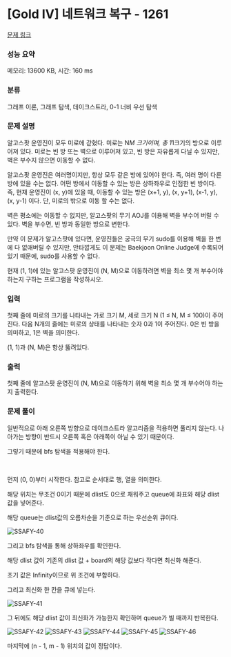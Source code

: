 # [Gold Ⅳ] 네트워크 복구 - 1261

[문제 링크](https://www.acmicpc.net/problem/1261) 

### 성능 요약

메모리: 13600 KB, 시간: 160 ms

### 분류

그래프 이론, 그래프 탐색, 데이크스트라, 0-1 너비 우선 탐색

### 문제 설명

알고스팟 운영진이 모두 미로에 갇혔다. 미로는 N*M 크기이며, 총 1*1크기의 방으로 이루어져 있다. 미로는 빈 방 또는 벽으로 이루어져 있고, 빈 방은 자유롭게 다닐 수 있지만, 벽은 부수지 않으면 이동할 수 없다.

알고스팟 운영진은 여러명이지만, 항상 모두 같은 방에 있어야 한다. 즉, 여러 명이 다른 방에 있을 수는 없다. 어떤 방에서 이동할 수 있는 방은 상하좌우로 인접한 빈 방이다. 즉, 현재 운영진이 (x, y)에 있을 때, 이동할 수 있는 방은 (x+1, y), (x, y+1), (x-1, y), (x, y-1) 이다. 단, 미로의 밖으로 이동 할 수는 없다.

벽은 평소에는 이동할 수 없지만, 알고스팟의 무기 AOJ를 이용해 벽을 부수어 버릴 수 있다. 벽을 부수면, 빈 방과 동일한 방으로 변한다.

만약 이 문제가 알고스팟에 있다면, 운영진들은 궁극의 무기 sudo를 이용해 벽을 한 번에 다 없애버릴 수 있지만, 안타깝게도 이 문제는 Baekjoon Online Judge에 수록되어 있기 때문에, sudo를 사용할 수 없다.

현재 (1, 1)에 있는 알고스팟 운영진이 (N, M)으로 이동하려면 벽을 최소 몇 개 부수어야 하는지 구하는 프로그램을 작성하시오.

### 입력 

첫째 줄에 미로의 크기를 나타내는 가로 크기 M, 세로 크기 N (1 ≤ N, M ≤ 100)이 주어진다. 다음 N개의 줄에는 미로의 상태를 나타내는 숫자 0과 1이 주어진다. 0은 빈 방을 의미하고, 1은 벽을 의미한다.

(1, 1)과 (N, M)은 항상 뚫려있다.

### 출력 

첫째 줄에 알고스팟 운영진이 (N, M)으로 이동하기 위해 벽을 최소 몇 개 부수어야 하는지 출력한다.

### 문제 풀이

일반적으로 아래 오른쪽 방향으로 데이크스트라 알고리즘을 적용하면 풀리지 않는다. 나아가는 방향이 반드시 오른쪽 혹은 아래쪽이 아닐 수 있기 때문이다.

그렇기 때문에 bfs 탐색을 적용해야 한다.

<br/>

먼저 (0, 0)부터 시작한다. 참고로 순서대로 행, 열을 의미한다.

해당 위치는 무조건 0이기 때문에 dlist도 0으로 채워주고 queue에 좌표와 해당 dlist 값을 넣어준다.

해당 queue는 dlist값의 오름차순을 기준으로 하는 우선순위 큐이다.

![SSAFY-40](https://user-images.githubusercontent.com/88186460/224488238-dc1b05eb-9fde-40da-a738-6e48e18ef5f0.jpg)

그리고 bfs 탐색을 통해 상하좌우를 확인한다. 

해당 dlist 값이 기존의 dlist 값 + board의 해당 값보다 작다면 최신화 해준다.

초기 값은 Infinity이므로 위 조건에 부합하다.

그리고 최신화 한 칸을 큐에 넣는다.

![SSAFY-41](https://user-images.githubusercontent.com/88186460/224488369-7134e567-ba1f-4f79-bbf9-95a885e7abd6.jpg)

그 뒤에도 해당 dlist 값이 최신화가 가능한지 확인하며 queue가 빌 때까지 반복한다.


![SSAFY-42](https://user-images.githubusercontent.com/88186460/224488424-21e95eb8-97da-4426-938b-f338e75ca5ee.jpg)
![SSAFY-43](https://user-images.githubusercontent.com/88186460/224488427-d4924727-30f7-4243-9a28-c7862e36bce7.jpg)
![SSAFY-44](https://user-images.githubusercontent.com/88186460/224488428-0257e50b-2a1a-4a36-b53c-5dbca375c639.jpg)
![SSAFY-45](https://user-images.githubusercontent.com/88186460/224488429-bda9bbd8-b15a-44b6-a2c1-127bf51646ad.jpg)
![SSAFY-46](https://user-images.githubusercontent.com/88186460/224488430-2462d2a8-7848-4023-a811-78f8129eaed1.jpg)


마지막에 (n - 1, m - 1) 위치의 값이 정답이다.
